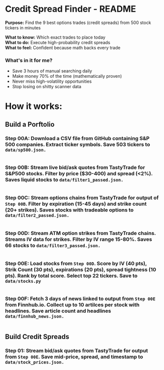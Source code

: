 # Credit Spread Finder - README

**Purpose:** Find the 9 best options trades (credit spreads) from 500 stock tickers in minutes

**What to know:** Which exact trades to place today  
**What to do:** Execute high-probability credit spreads  
**What to feel:** Confident because math backs every trade


### What's in it for me?
- Save 3 hours of manual searching daily
- Make money 70% of the time (mathematically proven)
- Never miss high-volatility opportunities
- Stop losing on shitty scanner data

# How it works:

## Build a Porftolio

### Step 00A: Download a CSV file from GitHub containing S&P 500 companies. Extract ticker symbols. Save 503 tickers to `data/sp500.json.` 

```bash
```

### Step 00B: Stream live bid/ask quotes from TastyTrade for S&P500 stocks. Filter by price ($30-400) and spread (<2%). Saves liquid stocks to `data/filter1_passed.json.`

```bash
```

### Step 00C: Stream options chains from TastyTrade for output of `Step 00B`. Filter by expiration (15-45 days) and strike count (20+ strikes). Saves stocks with tradeable options to `data/filter2_passed.json.`

```bash
```

### Step 00D: Stream ATM option strikes from TastyTrade chains. Streams IV data for strikes. Filter by IV range 15-80%. Saves 66 stocks to `data/filter3_passed.json.`

```bash
```

### Step 00E: Load stocks from `Step 00D`.  Score by IV (40 pts), Strik Count (30 pts), expirations (20 pts), spread tightness (10 pts).  Rank by total score.  Select top 22 tickers.  Save to `data/stocks.py`

```bash
```

### Step 00F: Fetch 3 days of news linked to output from `Step 00E` from Finnhub.io.  Collect up to 10 artilces per stock with headlines.  Save article count and headlines `data/finnhub_news.json.`

```bash
```


## Build Credit Spreads


### Step 01: Stream bid/ask quotes from TastyTrade for output from `Step 00E`. Save mid-price, spread, and timestamp to `data/stock_prices.json.`




